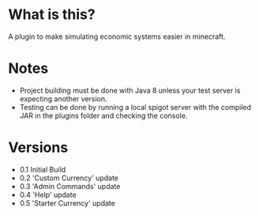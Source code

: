 # What is this?
A plugin to make simulating economic systems easier in minecraft.

# Notes
- Project building must be done with Java 8 unless your test server is expecting another version.
- Testing can be done by running a local spigot server with the compiled JAR in the plugins folder and checking the console.

# Versions
-  0.1 Initial Build
-  0.2 'Custom Currency' update
-  0.3 'Admin Commands' update
-  0.4 'Help' update
-  0.5 'Starter Currency' update